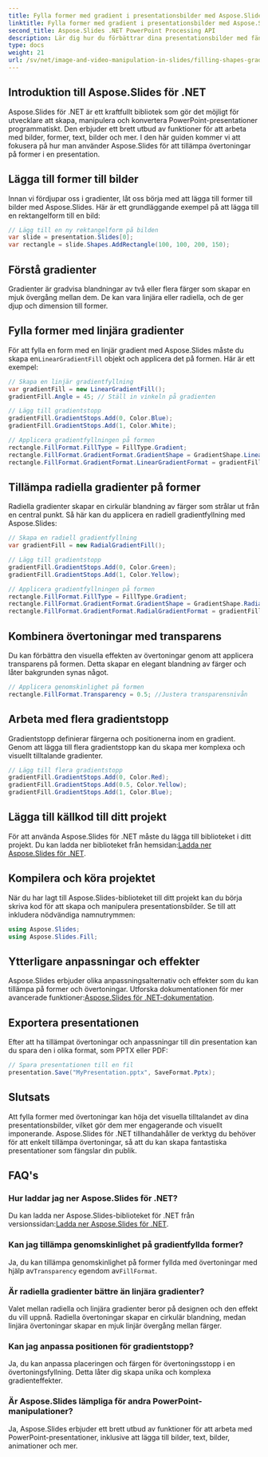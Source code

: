 ```yaml
---
title: Fylla former med gradient i presentationsbilder med Aspose.Slides
linktitle: Fylla former med gradient i presentationsbilder med Aspose.Slides
second_title: Aspose.Slides .NET PowerPoint Processing API
description: Lär dig hur du förbättrar dina presentationsbilder med fängslande övertoningar med Aspose.Slides för .NET. Följ den här steg-för-steg-guiden med komplett källkod för att fylla former med gradienter, från linjär till radiell, och lägga till djup och dimension.
type: docs
weight: 21
url: /sv/net/image-and-video-manipulation-in-slides/filling-shapes-gradient/
---
```


## Introduktion till Aspose.Slides för .NET

Aspose.Slides för .NET är ett kraftfullt bibliotek som gör det möjligt för utvecklare att skapa, manipulera och konvertera PowerPoint-presentationer programmatiskt. Den erbjuder ett brett utbud av funktioner för att arbeta med bilder, former, text, bilder och mer. I den här guiden kommer vi att fokusera på hur man använder Aspose.Slides för att tillämpa övertoningar på former i en presentation.

## Lägga till former till bilder

Innan vi fördjupar oss i gradienter, låt oss börja med att lägga till former till bilder med Aspose.Slides. Här är ett grundläggande exempel på att lägga till en rektangelform till en bild:

```csharp
// Lägg till en ny rektangelform på bilden
var slide = presentation.Slides[0];
var rectangle = slide.Shapes.AddRectangle(100, 100, 200, 150);
```

## Förstå gradienter

Gradienter är gradvisa blandningar av två eller flera färger som skapar en mjuk övergång mellan dem. De kan vara linjära eller radiella, och de ger djup och dimension till former.

## Fylla former med linjära gradienter

 För att fylla en form med en linjär gradient med Aspose.Slides måste du skapa en`LinearGradientFill` objekt och applicera det på formen. Här är ett exempel:

```csharp
// Skapa en linjär gradientfyllning
var gradientFill = new LinearGradientFill();
gradientFill.Angle = 45; // Ställ in vinkeln på gradienten

// Lägg till gradientstopp
gradientFill.GradientStops.Add(0, Color.Blue);
gradientFill.GradientStops.Add(1, Color.White);

// Applicera gradientfyllningen på formen
rectangle.FillFormat.FillType = FillType.Gradient;
rectangle.FillFormat.GradientFormat.GradientShape = GradientShape.Linear;
rectangle.FillFormat.GradientFormat.LinearGradientFormat = gradientFill;
```

## Tillämpa radiella gradienter på former

Radiella gradienter skapar en cirkulär blandning av färger som strålar ut från en central punkt. Så här kan du applicera en radiell gradientfyllning med Aspose.Slides:

```csharp
// Skapa en radiell gradientfyllning
var gradientFill = new RadialGradientFill();

// Lägg till gradientstopp
gradientFill.GradientStops.Add(0, Color.Green);
gradientFill.GradientStops.Add(1, Color.Yellow);

// Applicera gradientfyllningen på formen
rectangle.FillFormat.FillType = FillType.Gradient;
rectangle.FillFormat.GradientFormat.GradientShape = GradientShape.Radial;
rectangle.FillFormat.GradientFormat.RadialGradientFormat = gradientFill;
```

## Kombinera övertoningar med transparens

Du kan förbättra den visuella effekten av övertoningar genom att applicera transparens på formen. Detta skapar en elegant blandning av färger och låter bakgrunden synas något.

```csharp
// Applicera genomskinlighet på formen
rectangle.FillFormat.Transparency = 0.5; //Justera transparensnivån
```

## Arbeta med flera gradientstopp

Gradientstopp definierar färgerna och positionerna inom en gradient. Genom att lägga till flera gradientstopp kan du skapa mer komplexa och visuellt tilltalande gradienter.

```csharp
// Lägg till flera gradientstopp
gradientFill.GradientStops.Add(0, Color.Red);
gradientFill.GradientStops.Add(0.5, Color.Yellow);
gradientFill.GradientStops.Add(1, Color.Blue);
```

## Lägga till källkod till ditt projekt

 För att använda Aspose.Slides för .NET måste du lägga till biblioteket i ditt projekt. Du kan ladda ner biblioteket från hemsidan:[Ladda ner Aspose.Slides för .NET](https://releases.aspose.com/slides/net/).

## Kompilera och köra projektet

När du har lagt till Aspose.Slides-biblioteket till ditt projekt kan du börja skriva kod för att skapa och manipulera presentationsbilder. Se till att inkludera nödvändiga namnutrymmen:

```csharp
using Aspose.Slides;
using Aspose.Slides.Fill;
```

## Ytterligare anpassningar och effekter

 Aspose.Slides erbjuder olika anpassningsalternativ och effekter som du kan tillämpa på former och övertoningar. Utforska dokumentationen för mer avancerade funktioner:[Aspose.Slides för .NET-dokumentation](https://reference.aspose.com/slides/net/).

## Exportera presentationen

Efter att ha tillämpat övertoningar och anpassningar till din presentation kan du spara den i olika format, som PPTX eller PDF:

```csharp
// Spara presentationen till en fil
presentation.Save("MyPresentation.pptx", SaveFormat.Pptx);
```

## Slutsats

Att fylla former med övertoningar kan höja det visuella tilltalandet av dina presentationsbilder, vilket gör dem mer engagerande och visuellt imponerande. Aspose.Slides för .NET tillhandahåller de verktyg du behöver för att enkelt tillämpa övertoningar, så att du kan skapa fantastiska presentationer som fängslar din publik.

## FAQ's

### Hur laddar jag ner Aspose.Slides för .NET?

 Du kan ladda ner Aspose.Slides-biblioteket för .NET från versionssidan:[Ladda ner Aspose.Slides för .NET](https://releases.aspose.com/slides/net/).

### Kan jag tillämpa genomskinlighet på gradientfyllda former?

 Ja, du kan tillämpa genomskinlighet på former fyllda med övertoningar med hjälp av`Transparency` egendom av`FillFormat`.

### Är radiella gradienter bättre än linjära gradienter?

Valet mellan radiella och linjära gradienter beror på designen och den effekt du vill uppnå. Radiella övertoningar skapar en cirkulär blandning, medan linjära övertoningar skapar en mjuk linjär övergång mellan färger.

### Kan jag anpassa positionen för gradientstopp?

Ja, du kan anpassa placeringen och färgen för övertoningsstopp i en övertoningsfyllning. Detta låter dig skapa unika och komplexa gradienteffekter.

### Är Aspose.Slides lämpliga för andra PowerPoint-manipulationer?

Ja, Aspose.Slides erbjuder ett brett utbud av funktioner för att arbeta med PowerPoint-presentationer, inklusive att lägga till bilder, text, bilder, animationer och mer.